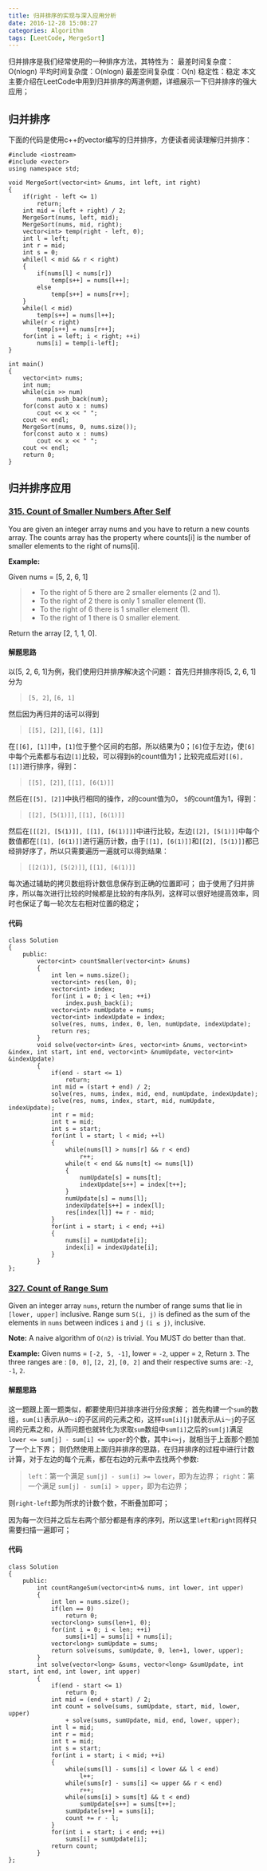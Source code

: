 ```yaml
---
title: 归并排序的实现与深入应用分析
date: 2016-12-28 15:08:27
categories: Algorithm
tags: [LeetCode, MergeSort]
---
```


归并排序是我们经常使用的一种排序方法，其特性为：
最差时间复杂度：O(nlogn)
平均时间复杂度：O(nlogn)
最差空间复杂度：O(n)
稳定性：稳定
本文主要介绍在LeetCode中用到归并排序的两道例题，详细展示一下归并排序的强大应用；

<!--more-->

## 归并排序
下面的代码是使用c++的vector编写的归并排序，方便读者阅读理解归并排序：
```
#include <iostream>
#include <vector>
using namespace std;

void MergeSort(vector<int> &nums, int left, int right)
{
    if(right - left <= 1)
        return;
    int mid = (left + right) / 2;
    MergeSort(nums, left, mid);
    MergeSort(nums, mid, right);
    vector<int> temp(right - left, 0);
    int l = left;
    int r = mid;
    int s = 0;
    while(l < mid && r < right)
    {
        if(nums[l] < nums[r])
            temp[s++] = nums[l++];
        else
            temp[s++] = nums[r++];
    }
    while(l < mid)
        temp[s++] = nums[l++];
    while(r < right)
        temp[s++] = nums[r++];
    for(int i = left; i < right; ++i)
        nums[i] = temp[i-left];
}

int main()
{
    vector<int> nums;
    int num;
    while(cin >> num)
        nums.push_back(num);
    for(const auto x : nums)
        cout << x << " ";
    cout << endl;
    MergeSort(nums, 0, nums.size());
    for(const auto x : nums)
        cout << x << " ";
    cout << endl;
    return 0;
}
```
## 归并排序应用
### [315. Count of Smaller Numbers After Self][1]

You are given an integer array nums and you have to return a new counts array. The counts array has the property where counts[i] is the number of smaller elements to the right of nums[i].

**Example:**

Given nums = [5, 2, 6, 1]

> * To the right of 5 there are 2 smaller elements (2 and 1).
> * To the right of 2 there is only 1 smaller element (1).
> * To the right of 6 there is 1 smaller element (1).
> * To the right of 1 there is 0 smaller element.

Return the array [2, 1, 1, 0].

#### 解题思路
以[5, 2, 6, 1]为例，我们使用归并排序解决这个问题：
首先归并排序将[5, 2, 6, 1]分为

> `[5, 2]`, `[6, 1]`

然后因为再归并的话可以得到

> `[[5], [2]]`, `[[6], [1]]`

在`[[6], [1]]`中，`[1]`位于整个区间的右部，所以结果为0；`[6]`位于左边，使`[6]`中每个元素都与右边`[1]`比较，可以得到`6`的count值为1；比较完成后对`[[6], [1]]`进行排序，得到：

> `[[5], [2]]`, `[[1], [6(1)]]`

然后在`[[5], [2]]`中执行相同的操作，`2`的count值为0， `5`的count值为1，得到：

> `[[2], [5(1)]]`, `[[1], [6(1)]]`

然后在`[[[2], [5(1)]], [[1], [6(1)]]]`中进行比较，左边`[[2], [5(1)]]`中每个数值都在`[[1], [6(1)]]`进行遍历计数，由于`[[1], [6(1)]]`和`[[2], [5(1)]]`都已经排好序了，所以只需要遍历一遍就可以得到结果：

> `[[2(1)], [5(2)]]`, `[[1], [6(1)]]`

每次通过辅助的拷贝数组将计数信息保存到正确的位置即可；
由于使用了归并排序，所以每次进行比较的时候都是比较的有序队列，这样可以很好地提高效率，同时也保证了每一轮次左右相对位置的稳定；

#### 代码
```
class Solution
{
    public:
        vector<int> countSmaller(vector<int> &nums)
        {
            int len = nums.size();
            vector<int> res(len, 0);
            vector<int> index;
            for(int i = 0; i < len; ++i)
                index.push_back(i);
            vector<int> numUpdate = nums;
            vector<int> indexUpdate = index;
            solve(res, nums, index, 0, len, numUpdate, indexUpdate);
            return res;
        }
        void solve(vector<int> &res, vector<int> &nums, vector<int> &index, int start, int end, vector<int> &numUpdate, vector<int> &indexUpdate)
        {
            if(end - start <= 1)
                return;
            int mid = (start + end) / 2;
            solve(res, nums, index, mid, end, numUpdate, indexUpdate);
            solve(res, nums, index, start, mid, numUpdate, indexUpdate);
            int r = mid;
            int t = mid;
            int s = start;
            for(int l = start; l < mid; ++l)
            {
                while(nums[l] > nums[r] && r < end)
                    r++;
                while(t < end && nums[t] <= nums[l])
                {
                    numUpdate[s] = nums[t];
                    indexUpdate[s++] = index[t++];
                }
                numUpdate[s] = nums[l];
                indexUpdate[s++] = index[l];
                res[index[l]] += r - mid;
            }
            for(int i = start; i < end; ++i)
            {
                nums[i] = numUpdate[i];
                index[i] = indexUpdate[i];
            }
        }
};
```

### [327. Count of Range Sum][2]
Given an integer array `nums`, return the number of range sums that lie in `[lower, upper]` inclusive.
Range sum `S(i, j)` is defined as the sum of the elements in `nums` between indices `i` and `j` `(i ≤ j)`, inclusive.

**Note:**
A naive algorithm of `O(n2)` is trivial. You MUST do better than that.

**Example:**
Given nums = `[-2, 5, -1]`, lower = `-2`, upper = `2`,
Return `3`.
The three ranges are : `[0, 0]`, `[2, 2]`, `[0, 2]` and their respective sums are: `-2`, `-1`, `2`.

#### 解题思路
这一题跟上面一题类似，都要使用归并排序进行分段求解；
首先构建一个`sum`的数组，`sum[i]`表示从`0～i`的子区间的元素之和，这样`sum[i][j]`就表示从`i～j`的子区间的元素之和，从而问题也就转化为求取`sum`数组中`sum[i]`之后的`sum[j]`满足`lower <= sum[j] - sum[i] <= upper`的个数，其中`i<=j`，就相当于上面那个题加了一个上下界；
则仍然使用上面归并排序的思路，在归并排序的过程中进行计数计算，对于左边的每个元素，都在右边的元素中去找两个参数:

> `left`：第一个满足 `sum[j] - sum[i] >= lower`，即为左边界；
> `right`：第一个满足 `sum[j] - sum[i] > upper`，即为右边界；

则`right-left`即为所求的计数个数，不断叠加即可；

因为每一次归并之后左右两个部分都是有序的序列，所以这里`left`和`right`同样只需要扫描一遍即可；

#### 代码
```
class Solution
{
    public:
        int countRangeSum(vector<int>& nums, int lower, int upper) 
        {
            int len = nums.size();
            if(len == 0)
                return 0;
            vector<long> sums(len+1, 0);
            for(int i = 0; i < len; ++i)
                sums[i+1] = sums[i] + nums[i];
            vector<long> sumUpdate = sums;
            return solve(sums, sumUpdate, 0, len+1, lower, upper);
        }
        int solve(vector<long> &sums, vector<long> &sumUpdate, int start, int end, int lower, int upper)
        {
            if(end - start <= 1)
                return 0;
            int mid = (end + start) / 2;
            int count = solve(sums, sumUpdate, start, mid, lower, upper)
                + solve(sums, sumUpdate, mid, end, lower, upper);
            int l = mid;
            int r = mid;
            int t = mid;
            int s = start;
            for(int i = start; i < mid; ++i)
            {
                while(sums[l] - sums[i] < lower && l < end)
                    l++;
                while(sums[r] - sums[i] <= upper && r < end)
                    r++;
                while(sums[i] > sums[t] && t < end)
                    sumUpdate[s++] = sums[t++];
                sumUpdate[s++] = sums[i];
                count += r - l;
            }
            for(int i = start; i < end; ++i)
                sums[i] = sumUpdate[i];
            return count;
        }
};
```

  [1]: https://leetcode.com/problems/count-of-smaller-numbers-after-self/
  [2]: https://leetcode.com/problems/count-of-range-sum/